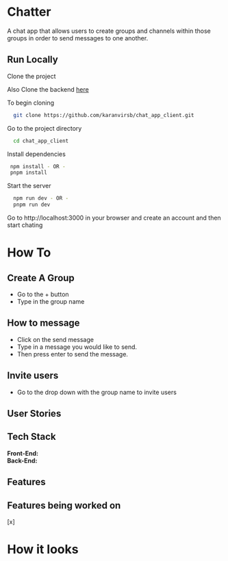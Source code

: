 # Chatter

A chat app that allows users to create groups and channels within those groups in order to send messages to one another.

## Run Locally 

Clone the project <br/>

Also Clone the backend [here](https://github.com/karanvirsb/bug_tracker_server) <br/>
<!-- Also be sure to have MongoDb can be downloaded [here]() or create an account on MongoDb Atlas [here]() -->

To begin cloning

```bash
  git clone https://github.com/karanvirsb/chat_app_client.git
```

Go to the project directory

``` bash
  cd chat_app_client
```

Install dependencies

```bash
 npm install - OR -
 pnpm install
```

Start the server 

```bash
  npm run dev - OR -
  pnpm run dev
```

Go to http://localhost:3000 in your browser and create an account and then start chating <br/>

# How To

## Create A Group
- Go to the + button 
- Type in the group name 

## How to message
- Click on the send message
- Type in a message you would like to send.  
- Then press enter to send the message.

## Invite users
- Go to the drop down with the group name to invite users

## User Stories

## Tech Stack
**Front-End:**  <br/>
**Back-End:**

## Features

## Features being worked on 
[x] <br/>


# How it looks

